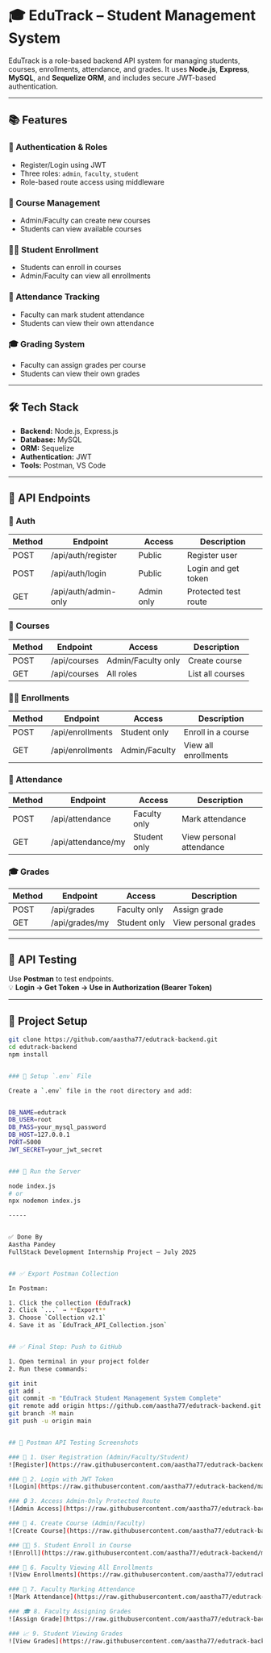# 🎓 EduTrack – Student Management System

EduTrack is a role-based backend API system for managing students, courses, enrollments, attendance, and grades. It uses **Node.js**, **Express**, **MySQL**, and **Sequelize ORM**, and includes secure JWT-based authentication.

---

## 📚 Features

### 🔐 Authentication & Roles
- Register/Login using JWT
- Three roles: `admin`, `faculty`, `student`
- Role-based route access using middleware

### 📘 Course Management
- Admin/Faculty can create new courses
- Students can view available courses

### 👨‍🏫 Student Enrollment
- Students can enroll in courses
- Admin/Faculty can view all enrollments

### 📝 Attendance Tracking
- Faculty can mark student attendance
- Students can view their own attendance

### 🎓 Grading System
- Faculty can assign grades per course
- Students can view their own grades

---

## 🛠️ Tech Stack

- **Backend:** Node.js, Express.js
- **Database:** MySQL
- **ORM:** Sequelize
- **Authentication:** JWT
- **Tools:** Postman, VS Code

---

## 🔗 API Endpoints

### 🔐 Auth

| Method | Endpoint              | Access       | Description           |
|--------|-----------------------|--------------|-----------------------|
| POST   | /api/auth/register    | Public       | Register user         |
| POST   | /api/auth/login       | Public       | Login and get token   |
| GET    | /api/auth/admin-only  | Admin only   | Protected test route  |

### 📘 Courses

| Method | Endpoint       | Access             | Description         |
|--------|----------------|--------------------|---------------------|
| POST   | /api/courses   | Admin/Faculty only | Create course       |
| GET    | /api/courses   | All roles          | List all courses    |

### 👨‍🏫 Enrollments

| Method | Endpoint          | Access       | Description               |
|--------|-------------------|--------------|---------------------------|
| POST   | /api/enrollments  | Student only | Enroll in a course        |
| GET    | /api/enrollments  | Admin/Faculty| View all enrollments      |

### 📝 Attendance

| Method | Endpoint              | Access       | Description              |
|--------|-----------------------|--------------|--------------------------|
| POST   | /api/attendance       | Faculty only | Mark attendance          |
| GET    | /api/attendance/my    | Student only | View personal attendance |

### 🎓 Grades

| Method | Endpoint           | Access       | Description              |
|--------|--------------------|--------------|--------------------------|
| POST   | /api/grades         | Faculty only | Assign grade             |
| GET    | /api/grades/my      | Student only | View personal grades     |

---

## 🧪 API Testing

Use **Postman** to test endpoints.  
💡 **Login → Get Token → Use in Authorization (Bearer Token)**

---

## 📁 Project Setup

```bash
git clone https://github.com/aastha77/edutrack-backend.git
cd edutrack-backend
npm install


### 🔧 Setup `.env` File

Create a `.env` file in the root directory and add:


DB_NAME=edutrack
DB_USER=root
DB_PASS=your_mysql_password
DB_HOST=127.0.0.1
PORT=5000
JWT_SECRET=your_jwt_secret


### 🏃 Run the Server

node index.js
# or
npx nodemon index.js

-----


✅ Done By
Aastha Pandey
FullStack Development Internship Project – July 2025


## ✅ Export Postman Collection

In Postman:

1. Click the collection (EduTrack)
2. Click `...` → **Export**
3. Choose `Collection v2.1`
4. Save it as `EduTrack_API_Collection.json`


## ✅ Final Step: Push to GitHub

1. Open terminal in your project folder
2. Run these commands:

git init
git add .
git commit -m "EduTrack Student Management System Complete"
git remote add origin https://github.com/aastha77/edutrack-backend.git
git branch -M main
git push -u origin main


## 📸 Postman API Testing Screenshots

### 🔐 1. User Registration (Admin/Faculty/Student)
![Register](https://raw.githubusercontent.com/aastha77/edutrack-backend/main/assets/screenshots/register.png)

### 🔐 2. Login with JWT Token  
![Login](https://raw.githubusercontent.com/aastha77/edutrack-backend/main/assets/screenshots/login.png)

### 🔒 3. Access Admin-Only Protected Route  
![Admin Access](https://raw.githubusercontent.com/aastha77/edutrack-backend/main/assets/screenshots/admin-only.png)

### 📘 4. Create Course (Admin/Faculty)  
![Create Course](https://raw.githubusercontent.com/aastha77/edutrack-backend/main/assets/screenshots/create-course.png)

### 🧑‍🎓 5. Student Enroll in Course  
![Enroll](https://raw.githubusercontent.com/aastha77/edutrack-backend/main/assets/screenshots/enroll-course.png)

### 📄 6. Faculty Viewing All Enrollments  
![View Enrollments](https://raw.githubusercontent.com/aastha77/edutrack-backend/main/assets/screenshots/view-enrollments.png)

### 📝 7. Faculty Marking Attendance  
![Mark Attendance](https://raw.githubusercontent.com/aastha77/edutrack-backend/main/assets/screenshots/mark-attendance.png)

### 🎓 8. Faculty Assigning Grades  
![Assign Grade](https://raw.githubusercontent.com/aastha77/edutrack-backend/main/assets/screenshots/assign-grade.png)

### 📈 9. Student Viewing Grades  
![View Grades](https://raw.githubusercontent.com/aastha77/edutrack-backend/main/assets/screenshots/view-grades.png)
